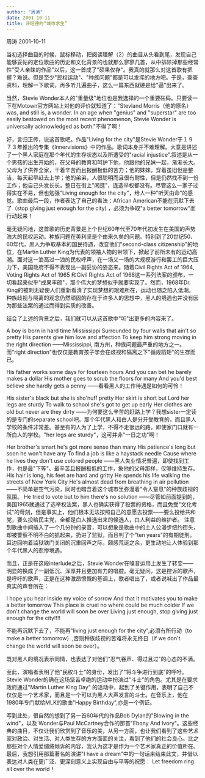 ```yaml
---
author: "周涛"
date: 2001-10-11
title: 评旺德的“城市求生”
---
```


周涛  2001-10-11





当初选择曲目的时候，鼠标移动，把阅读理解（2）的曲目从头看到尾，发现自己能够妥帖的定位歌曲的历史和文化背景的也就那么寥寥几首，从中排除掉那些经常性"受人亲睐的作品"以后，这一首成了"硕果仅存"。我真的就那么对这首歌有把握？难说。但是至少"民权运动"、"种族问题"都是可以发挥的地方吧。于是，查查资料，理解一下歌词，再多听几遍曲子，这么一篇东西就硬是给"逼"出来了。

当然，Stevie Wonder本人的"重量级"地位也是我选择的一个重要砝码。只要读一下在Motown官方网站上对他的评价就知道了："Stevland Morris（他的原名） was, and still is, a wonder. In an age when "genius" and "superstar" are too easily bestowed on the most recent phenomenon, Stevie Wonder is universally acknowledged as both."不得了啊！

好，言归正传，说这首歌吧。作品"Living for the city"是Stevie Wonder于１９７３年推出的专集《Innervisions》中的作品。歌词本身并不难理解。大意是讲述了一个黑人家庭在那个年代的生存状态以及所遭受的"racial injustice".叙述是从一个男孩的出生开始的，在父母的教育和呵护下他，他跟他的兄妹一起，渐渐长大。父母为了供养全家，干着辛苦而且报酬极低的苦力；他的妹妹，穿着虽旧但是整洁，每天起早赶去上学；他的弟弟，人很聪明而且很有耐性，但是仍然找不到一份工作；他自己头发长长，整日在街上"闲逛"，连选举权都没有。尽管这么一家子过得实在不易，但也勉强"Living enough for the city"，给人一种"听天由命"的感觉。歌曲最后一段，作者表达了自己的看法：African American不能在沉默下去了（stop giving just enough for the city) ，必须为争取"a better tomorrow"而行动起来！

毫无疑问地，这首歌的历史背景是上个世纪60年代至70年代初发生在美国的声势浩大的民权运动。种族问题在美利坚是个由来久矣的问题。特别到了20世纪50、60年代，黑人为争取基本的国民待遇，改变他们"second-class citizenship"的地位，在Martin Luther King为代表的领袖人物的带领下，掀起了前所未有的运动高潮。面对这一浪高过一浪的民权呼声，在一场又一场的大规模游行和罢工的巨大压力下，美国政府不得不表现出一副妥协的姿态来。随着Civil Rights Act of 1964, Voting Rights Act of 1965 和Civil Rights Act of 1968这一系列法案的颁布，一切看起来似乎"成果丰硕"，那个伟大的梦想似乎就要实现了。然而，1968年Dr. King的被刺无疑使人们重新看清了实现梦想的艰难所在，运动也随之陷入低潮。种族歧视与隔离的观念仍然顽固的存在于许多人的思想中，黑人的境遇也并没有因为那些法案的通过而得到实质的改善。

结合了上述的背景之后，我们就可以从这首歌中"听"出更多的内容来了。

A boy is born in hard time Mississippi
Surrounded by four walls that ain't so pretty
His parents give him love and affection
To keep him strong moving in the right direction
——Mississippi, 南方州，种族问题最严重的地方之一。而"right direction"也仅仅是教育孩子学会在歧视和隔离之下"循规蹈矩"的生存而已。

His father works some days for fourteen hours
And you can bet he barely makes a dollar
His mother goes to scrub the floors for many
And you'd best believe she hardly gets a penny
——看看黑人的工作待遇是如何的可怜！

His sister's black but she is sho'nuff pretty
Her skirt is short but Lord her legs are sturdy
To walk to school she's got to get up early
Her clothes are old but never are they dirty
——为何要这么辛苦的赶路上学？我想sister一定读的是专门的separate school吧。那个年代黑人和白人是分开受教育的，而且黑人学校的条件非常差。甚至有的人为了上学，不得不走很远的路，即使家门口就有一所白人的学校。"her legs are sturdy"，这可并非"一日之功"啊！

Her brother's smart he's got more sense than many
His patience's long but soon he won't have any
To find a job is like a haystack needle
Cause where he lives they don't use colored people
——黑人失业情况普遍，即使找到工作，也是最"下等"、最辛苦且报酬极低的工作，象他的父母那样，仅够维持生存。 His hair is long, his feet are hard and gritty
He spends his life walking the streets of New York City
He's almost dead from breathing in air pollution
——不简单是空气污染，同时也暗含着这个城市里弥漫着"令人窒息"的种族歧视的氛围。
He tried to vote but to him there's no solution
——尽管如前面提到的，美国1965就通过了选举权法案，黑人也确实获得了投票的资格，而且免受"文化考试"的苛刻，但是事实上，他们根本无法按照自己的意愿去投票——要么投给共和党，要么投给民主党，全都是白人推选出来的候选人，白人利益的维护者。 注意到歌曲中间插入了一个几分钟的录音，可以想象是歌曲中的主人公漫步纽约街头，却被警察不明不白的抓起来，扔进了监狱，而且判了个"ten years"的有期徒刑。耳边回响着监狱铁门关闭的沉重回声之际，颇感荒诞之余，更生动地让人体验到那个年代黑人的悲惨境遇。

而且，正是在这段interlude之后，Stevie Wonder在嗓音运用上发生了转变——明显的换成了一副低沉、浑厚并且更加有力的唱腔。毫无疑问，这是控诉的歌声，是呼吁的歌声，正是在这种激昂愤慨的基调上，歌者唱出了，或者说喊出了作品最真实的声音所在：

I hope you hear inside my voice of sorrow
And that it motivates you to make a better tomorrow
This place is cruel no where could be much colder
If we don't change the world will soon be over
Living just enough, stop giving just enough for the city!!!!

不能再沉默下去了，不能再"living just enough for the city",必须有所行动（to make a better tomorrow）,否则种族歧视的苦难将永无终日（if we don't change the world will soon be over）。

既对黑人的境况表示同情，也表达了对他们"忍气吞声、得过且过"的心态的不满。

至此，演唱者表明了他"民权斗士"的身份，发出了"将斗争进行到底"的呼吁。Stevie Wonder的确在这场坚苦卓绝的运动中扮演过"斗士"的角色。尤其是在要求政府通过"Martin Luther King Day" 的活动中，起到了关键作用，表明了自己不仅仅是一个艺术家，而且是一个可以为黑人大声发言的斗士。在音乐上，他在1980年专门献给MLK的歌曲"Happy Birthday",亦是一个例证。

写到此处，很自然的想到了另一首60年代的作品Bob Dylan的"Blowing in the wind"，以及 Wonder与Paul McCartney合作的那首"Ebony And Ivory"。这些经典的曲目，不仅让我们欣赏到了音乐的美，从另一方面，也让我们看到了这些艺术家对政治、对生活、对人类生存的方方面面的关注，看到了他们的社会良心。比之那些对个人情爱缱绻倾诉的内容，我认为这才是作为一个艺术家真正的价值所在。 最后，我想引用那篇著名的演讲"I have a dream"中的一句话来结束此文，并借以表达对人类在更广泛、更深刻意义上实现自由与平等的祝愿：
Let freedom ring all over the world！